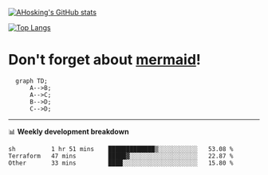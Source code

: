 [![AHosking's GitHub stats](https://github-readme-stats.vercel.app/api?username=ahosking&count_private=true&show_icons=true&theme=onedark&hide_rank=true&include_all_commits=true)](https://github.com/ahosking)

[![Top Langs](https://github-readme-stats.vercel.app/api/top-langs/?username=ahosking&layout=compact&theme=onedark)](https://github.com/ahosking)


# Don't forget about [mermaid](https://github.blog/2022-02-14-include-diagrams-markdown-files-mermaid/)!

```mermaid
  graph TD;
      A-->B;
      A-->C;
      B-->D;
      C-->D;
```
-------

📊 **Weekly development breakdown**

<!--START_SECTION:waka-->

```text
sh          1 hr 51 mins    █████████████▒░░░░░░░░░░░   53.08 %
Terraform   47 mins         █████▓░░░░░░░░░░░░░░░░░░░   22.87 %
Other       33 mins         ████░░░░░░░░░░░░░░░░░░░░░   15.80 %
```

<!--END_SECTION:waka-->
